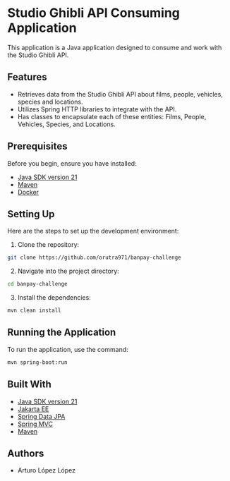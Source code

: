 # Studio Ghibli API Consuming Application

This application is a Java application designed to consume and work with the Studio Ghibli API.

## Features

- Retrieves data from the Studio Ghibli API about films, people, vehicles, species and locations.
- Utilizes Spring HTTP libraries to integrate with the API.
- Has classes to encapsulate each of these entities: Films, People, Vehicles, Species, and Locations.


## Prerequisites

Before you begin, ensure you have installed:
* [Java SDK version 21](https://jdk.java.net/21/)
* [Maven](https://maven.apache.org/download.cgi)
* [Docker](https://www.docker.com/products/docker-desktop/)

## Setting Up

Here are the steps to set up the development environment:

1. Clone the repository:

```bash
git clone https://github.com/orutra971/banpay-challenge
```

2. Navigate into the project directory:

```bash
cd banpay-challenge
```

3. Install the dependencies:

```bash
mvn clean install
```

## Running the Application

To run the application, use the command:

```bash
mvn spring-boot:run
```

## Built With

* [Java SDK version 21](https://jdk.java.net/21/)
* [Jakarta EE](https://jakarta.ee/)
* [Spring Data JPA](https://spring.io/projects/spring-data-jpa)
* [Spring MVC](https://docs.spring.io/spring-framework/docs/current/reference/html/web.html)
* [Maven](https://maven.apache.org/)

## Authors

* Arturo López López
